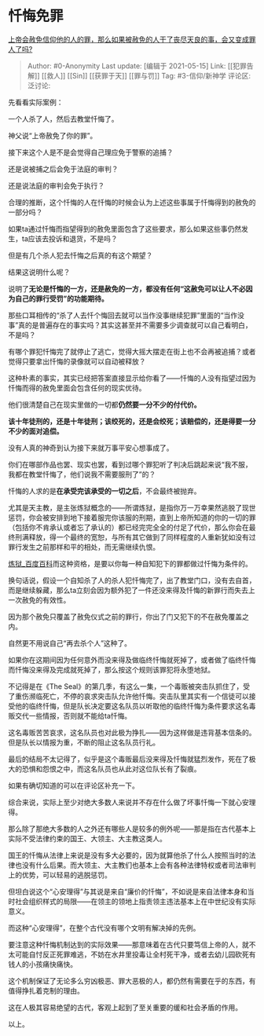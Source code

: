 # 忏悔免罪
[上帝会赦免信仰他的人的罪，那么如果被赦免的人干了丧尽天良的事，会又变成罪人了吗?](https://www.zhihu.com/question/457793223/answer/1870401961)

> Author: #0-Anonymity
> Last update: [编辑于 2021-05-15]
> Link: [[犯罪告解]] [[救人]] [[Sin]] [[获罪于天]] [[罪与罚]]
> Tag: #3-信仰/新神学
> 评论区:
> 泛讨论:

先看看实际案例：

一个人杀了人，然后去教堂忏悔了。

神父说“上帝赦免了你的罪”。

接下来这个人是不是会觉得自己理应免于警察的追捕？

还是说被捕之后会免于法庭的审判？

还是说法庭的审判会免于执行？

合理的推断，这个忏悔的人在忏悔的时候会认为上述这些事属于忏悔得到的赦免的一部分吗？

如果ta通过忏悔而指望得到的赦免里面包含了这些要求，那么如果这些事仍然发生，ta应该去投诉和退货，不是吗？

但是有几个杀人犯去忏悔之后真的有这个期望？

结果这说明什么呢？

说明了**无论是忏悔的一方，还是赦免的一方，都没有任何“这赦免可以让人不必因为自己的罪行受罚”的功能期待。**

那些口耳相传的“杀了人去忏个悔回去就可以当作没事继续犯罪”里面的“当作没事”真的是普遍存在的事实吗？其实这甚至并不需要多少调查就可以自己看明白，不是吗？

有哪个罪犯忏悔完了就停止了逃亡，觉得大摇大摆走在街上也不会再被追捕？或者觉得只要拿出忏悔的录像就可以自动被释放？

这种朴素的事实，其实已经把答案直接显示给你看了——忏悔的人没有指望过因为忏悔而得的赦免里面会包含任何的现实优待。

他们很清楚自己在现实里做的一切都**仍然要一分不少的付代价。**

**该十年徒刑的，还是十年徒刑；该绞死的，还是会绞死；该赔偿的，还是得要一分不少的面对追偿。**

没有人真的神奇到认为接下来就万事平安心想事成了。

你们在哪部作品也罢、现实也罢，看到过哪个罪犯听了判决后跳起来说“我不服，我都在教堂忏悔了，他们说我不需要服刑了”的？

忏悔的人求的是**在承受完该承受的一切之后**，不会最终被抛弃。

尤其是天主教，是主张炼狱概念的——所谓炼狱，是指你万一万幸果然逃脱了现世惩罚，你会被安排到地下接着服完你该服的刑期，直到上帝所知道的你的一切的罪（包括你不肯承认或者忘了承认的）都已经完完全全的付足了代价，那么你会在最终刑满释放，得一个最终的宽恕，与所有其它做到了同样程度的人重新犹如没有过罪行发生之前那样和平的相处，而无需继续仇恨。

[炼狱\_百度百科](https://link.zhihu.com/?target=https%3A//baike.baidu.com/item/%25E7%2582%25BC%25E7%258B%25B1/73614)而这种资格，是要以你每一种自知犯下的罪都做过忏悔为条件的。

换句话说，假设一个自知杀了人的杀人犯忏悔完了，出了教堂门口，没有去自首，而是继续躲藏，那么ta立刻会因为额外犯了一件还没来得及忏悔的新罪行而失去上一次赦免的有效性。

因为那个赦免只覆盖了赦免仪式之前的罪行，你出了门又犯下的不在赦免覆盖之内。

自然更不用说自己“再去杀个人”这种了。

如果你在这期间因为任何意外而没来得及做临终忏悔就死掉了，或者做了临终忏悔而忏悔没来得及完成就死掉了，那么按这个规则该罪犯将永堕地狱。

不记得是在《The Seal》的第几季，有这么一集，一个毒贩被突击队抓住了，受了重伤濒临死亡，不停的哀求突击队允许他忏悔。突击队里其实有一个信徒可以接受他的临终忏悔，但是队长决定要这名队员以听取他的临终忏悔为条件要求这名毒贩交代一些情报，否则就不能给ta忏悔。

这名毒贩苦苦哀求，这名队员也对此极为挣扎——因为这样做是违背基本信条的。但是队长以情报为重，不断的阻止这名队员行礼。

最后的结局不太记得了，似乎是这个毒贩最后没来得及忏悔就猛烈发作，死在了极大的恐惧和怨恨之中，而这名队员也从此对这位队长有了裂痕。

如果有确切知道的可以在评论区补充一下。

综合来说，实际上至少对绝大多数人来说并不存在什么做了坏事忏悔一下就心安理得。

那么除了那绝大多数的人之外还有哪些人是较多的例外呢——那是指在古代基本上实际不受法律约束的国王、大领主、大主教这类人。

国王的忏悔从法律上来说是没有多大必要的，因为就算他杀了什么人按照当时的法律也没有什么后果。而大领主、大主教们也基本上会有各种法律特权或者司法审判上的优势，可以轻易的逃脱惩罚。

但坦白说这个“心安理得”与其说是来自“廉价的忏悔”，不如说是来自法律本身和当时社会组织样式的局限——在领主的领地上指责领主违法基本上在中世纪没有实际意义。

而这种“心安理得”，在整个古代没有哪个文明有解决掉的先例。

要注意这种忏悔机制达到的实际效果——那意味着在古代只要笃信上帝的人，就不太可能自忖反正死罪难逃，不妨在水井里投毒让全村死干净，或者去幼儿园砍死有钱人的小孩痛快痛快。

这个机制保证了无论多么穷凶极恶、罪大恶极的人，都仍然有需要在乎的东西，有值得挣扎着克制的理由。

这在人极其容易绝望的古代，客观上起到了至关重要的缓和社会矛盾的作用。

以上。
